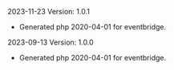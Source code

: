2023-11-23 Version: 1.0.1
- Generated php 2020-04-01 for eventbridge.

2023-09-13 Version: 1.0.0
- Generated php 2020-04-01 for eventbridge.

